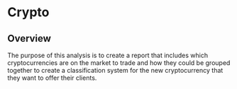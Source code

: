 # Crypto

## Overview
The purpose of this analysis is to create a report that includes which cryptocurrencies are on the market to trade and how they could be grouped together to create a classification system for the new cryptocurrency that they want to offer their clients.

